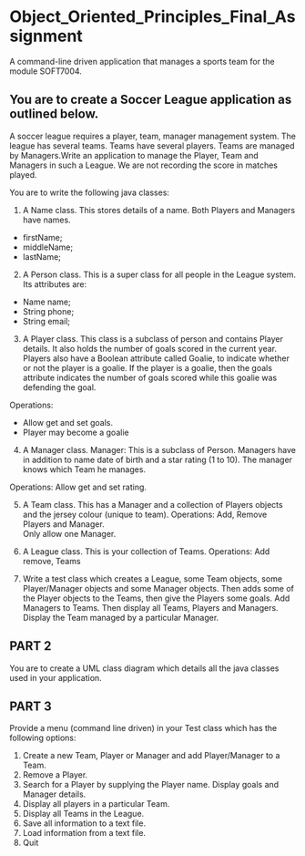 # Object_Oriented_Principles_Final_Assignment
A command-line driven application that manages a sports team for the module SOFT7004.

## You are to create a Soccer League application as outlined below. 

A soccer league requires a player, team, manager management system. The league has several teams. Teams have several players. Teams are managed by Managers.Write an application to manage the Player, Team and Managers in such a League. We are not recording the score in matches played.

You are to write the following java classes:
1. A Name class. This stores details of a name. Both Players and Managers have names.
* firstName;                     
* middleName;                     
* lastName;

2. A Person class. This is a super class for all people in the League system. 
Its attributes are:
* Name   name;                    
* String phone;                    
* String email;

3. A Player class. This class is a subclass of person and contains Player details. It also holds the number of goals scored in the current year.
Players also have a Boolean attribute called Goalie, to indicate whether or not the player is a goalie.
If the player is a goalie, then the goals attribute indicates the number of goals scored while this goalie was defending the goal.

Operations:  
* Allow get and set goals. 
* Player may become a goalie
 
 4. A Manager class. Manager: This is a subclass of Person.  Managers have in addition to name date of birth and a star rating (1 to 10). 
 The manager knows which Team he manages.
 
 Operations:  Allow get and set rating. 
 
 5. A Team class.  This has a Manager and a collection of Players objects and the jersey colour (unique to team).
 Operations: Add, Remove Players and Manager.                     
 Only allow one Manager.
 
 6. A League class. This is your collection of Teams.
 Operations: Add remove, Teams
 
 7. Write a test class which creates a League, some Team objects, some Player/Manager objects and some Manager objects. Then adds some of the Player objects to the Teams, then give the Players some goals.
 Add Managers to Teams.  Then display all Teams, Players and Managers. Display the Team managed by a particular Manager.
 
 ## PART 2
 You are to create a UML class diagram which details all the java classes used in your application.
 
 ## PART 3
 Provide a menu (command line driven) in your Test class which has the following options:
 1.    Create a new Team, Player or Manager and add Player/Manager to a Team. 
 2.    Remove a Player.
 3.    Search for a Player by supplying the Player name. Display goals and Manager details.       
 4.    Display all players in a particular Team.
 5.    Display all Teams in the League.      
 6.    Save all information to a text file.       
 7.    Load information from a text file.       
 8.    Quit
